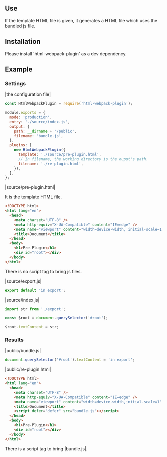 ## Use

If the template HTML file is given, it generates a HTML file which uses the bundled js file.

## Installation

Please install 'html-webpack-plugin' as a dev dependency.

## Example

### Settings

|the configuration file|

```js
const HtmlWebpackPlugin = require('html-webpack-plugin');

module.exports = {
  mode: 'production',
  entry: './source/index.js',
  output: {
    path: __dirname + '/public',
    filename: 'bundle.js',
  },
  plugins: [
    new HtmlWebpackPlugin({
      template: './source/pre-plugin.html',
      // In filename, the working directory is the ouput's path.
      filename: './re-plugin.html',
    }),
  ],
};
```

|source/pre-plugin.html|

It is the template HTML file.

```html
<!DOCTYPE html>
<html lang="en">
  <head>
    <meta charset="UTF-8" />
    <meta http-equiv="X-UA-Compatible" content="IE=edge" />
    <meta name="viewport" content="width=device-width, initial-scale=1.0" />
    <title>Document</title>
  </head>
  <body>
    <h1>Pre-Plugin</h1>
    <div id="root"></div>
  </body>
</html>
```

There is no script tag to bring js files.

|source/export.js|

```js
export default 'in export';
```

|source/index.js|

```js
import str from './export';

const $root = document.querySelector('#root');

$root.textContent = str;
```

### Results

|public/bundle.js|

```js
document.querySelector('#root').textContent = 'in export';
```

|public/re-plugin.html|

```html
<!DOCTYPE html>
<html lang="en">
  <head>
    <meta charset="UTF-8" />
    <meta http-equiv="X-UA-Compatible" content="IE=edge" />
    <meta name="viewport" content="width=device-width,initial-scale=1" />
    <title>Document</title>
    <script defer="defer" src="bundle.js"></script>
  </head>
  <body>
    <h1>Pre-Plugin</h1>
    <div id="root"></div>
  </body>
</html>
```

There is a script tag to bring |bundle.js|.
